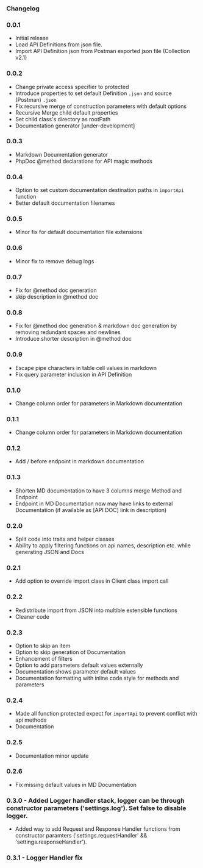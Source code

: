 ### Changelog

### 0.0.1
- Initial release 
- Load API Definitions from json file.
- Import API Definition json from Postman exported json file (Collection v2.1)

### 0.0.2
- Change private access specifier to protected  
- Introduce properties to set default Definition `.json` and source (Postman) `.json`
- Fix recursive merge of construction parameters with default options
- Recursive Merge child default properties
- Set child class's directory as rootPath 
- Documentation generator [under-development]

     
### 0.0.3
- Markdown Documentation generator
- PhpDoc @method declarations for API magic methods
  
### 0.0.4
- Option to set custom documentation destination paths in  `importApi` function
- Better default documentation filenames

### 0.0.5
- Minor fix for default documentation file extensions

### 0.0.6
- Minor fix to remove debug logs

### 0.0.7
- Fix for @method doc generation 
- skip description in @method doc

### 0.0.8
- Fix for @method doc generation & markdown doc generation by removing redundant spaces and newlines 
- Introduce shorter description in @method doc

### 0.0.9
- Escape pipe characters in table cell values in markdown 
- Fix query parameter inclusion in API Definition

### 0.1.0
- Change column order for parameters in Markdown documentation   

### 0.1.1
- Change column order for parameters in Markdown documentation

### 0.1.2
- Add / before endpoint in markdown documentation

### 0.1.3
- Shorten MD documentation to have 3 columns merge Method and Endpoint
- Endpoint in MD Documentation now may have links to external Documentation (if available as [API DOC] link in description)
        
### 0.2.0
- Split code into traits and helper classes
- Ability to apply filtering functions on api names, description etc. while generating JSON and Docs  

### 0.2.1
- Add option to override import class in Client class import call 
        
### 0.2.2
- Redistribute import from JSON into multible extensible functions
- Cleaner code

### 0.2.3
- Option to skip an item
- Option to skip generation of Documentation 
- Enhancement of filters
- Option to add parameters default values externally 
- Documentation shows parameter default values
- Documentation formatting with inline code style for methods and parameters 


### 0.2.4
- Made all function protected expect for `importApi` to prevent conflict with api methods
- Documentation


### 0.2.5
- Documentation minor update

### 0.2.6
- Fix missing default values in MD Documentation

### 0.3.0 - Added Logger handler stack, logger can be through constructor parameters ('settings.log'). Set false to disable logger.
- Added way to add Request and Response Handler functions from constructor paramters ('settings.requestHandler' && 'settings.responseHandler').

### 0.3.1 - Logger Handler fix
